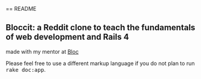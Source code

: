 == README

## Bloccit: a Reddit clone to teach the fundamentals of web development and Rails 4

made with my mentor at [Bloc](http://bloc.io)


Please feel free to use a different markup language if you do not plan to run
<tt>rake doc:app</tt>.
